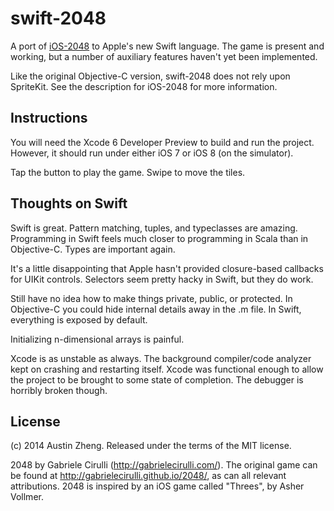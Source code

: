 swift-2048
==========

A port of [iOS-2048](https://github.com/austinzheng/iOS-2048) to Apple's new Swift language. The game is present and working, but a number of auxiliary features haven't yet been implemented.

Like the original Objective-C version, swift-2048 does not rely upon SpriteKit. See the description for iOS-2048 for more information.

Instructions
------------

You will need the Xcode 6 Developer Preview to build and run the project. However, it should run under either iOS 7 or iOS 8 (on the simulator).

Tap the button to play the game. Swipe to move the tiles.

Thoughts on Swift
-----------------

Swift is great. Pattern matching, tuples, and typeclasses are amazing. Programming in Swift feels much closer to programming in Scala than in Objective-C. Types are important again.

It's a little disappointing that Apple hasn't provided closure-based callbacks for UIKit controls. Selectors seem pretty hacky in Swift, but they do work.

Still have no idea how to make things private, public, or protected. In Objective-C you could hide internal details away in the .m file. In Swift, everything is exposed by default.

Initializing n-dimensional arrays is painful.

Xcode is as unstable as always. The background compiler/code analyzer kept on crashing and restarting itself. Xcode was functional enough to allow the project to be brought to some state of completion. The debugger is horribly broken though.

License
-------
(c) 2014 Austin Zheng. Released under the terms of the MIT license.

2048 by Gabriele Cirulli (http://gabrielecirulli.com/). The original game can be found at http://gabrielecirulli.github.io/2048/, as can all relevant attributions. 2048 is inspired by an iOS game called "Threes", by Asher Vollmer.
